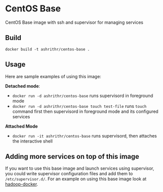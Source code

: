 # CentOS Base

CentOS Base image with ssh and supervisor for managing services

## Build

```
docker build -t ashrithr/centos-base .
```

## Usage

Here are sample examples of using this image:

**Detached mode**: 
  
  * `docker run -d ashrithr/centos-base` runs supervisord in foreground mode
  * `docker run -d ashrithr/centos-base touch test-file` runs `touch` command first then supervisord in foreground mode and its configured services

**Attached Mode**

  * `docker run -it ashrithr/centos-base` runs supervisord, then attaches the interactive shell

## Adding more services on top of this image

If you want to use this base image and launch services using supervisor, you could write supervisor configuration files and add them to `/etc/supervisor.d/`. For an example on using this base image look at [hadoop-docker](https://github.com/ashrithr/docker-hadoop).